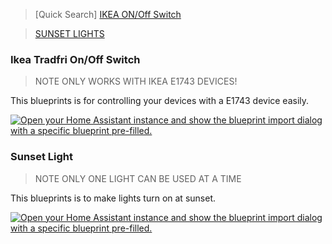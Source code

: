 > [Quick Search]
> [IKEA ON/Off Switch](https://github.com/RSZEE/rszee.github.io/blob/main/README.md#ikea-tradfri-onoff-switch/)

> [SUNSET LIGHTS](https://github.com/RSZEE/rszee.github.io#sunset-light/)

### Ikea Tradfri On/Off Switch
> NOTE
> ONLY WORKS WITH IKEA E1743 DEVICES!

This blueprints is for controlling your devices with a E1743 device easily.

[![Open your Home Assistant instance and show the blueprint import dialog with a specific blueprint pre-filled.](https://my.home-assistant.io/badges/blueprint_import.svg)](https://my.home-assistant.io/redirect/blueprint_import/?blueprint_url=https%3A%2F%2Fgithub.com%2FRSZEE%2FHome-Assistant-Blueprints%2Fblob%2Fmain%2FIKEA_ON_OFF_BUTTON.yaml) 

### Sunset Light
> NOTE
> ONLY ONE LIGHT CAN BE USED AT A TIME

This blueprints is to make lights turn on at sunset.

[![Open your Home Assistant instance and show the blueprint import dialog with a specific blueprint pre-filled.](https://my.home-assistant.io/badges/blueprint_import.svg)](https://my.home-assistant.io/redirect/blueprint_import/?blueprint_url=https%3A%2F%2Fgithub.com%2FRSZEE%2FHome-Assistant-Blueprints%2Fblob%2Fmain%2Fsunset.yaml)
